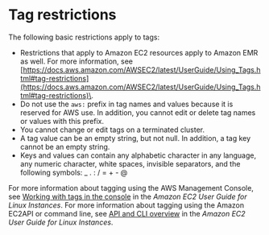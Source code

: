 # Tag restrictions<a name="emr-plan-tags-restrictions"></a>

The following basic restrictions apply to tags:
+ Restrictions that apply to Amazon EC2 resources apply to Amazon EMR as well\. For more information, see [https://docs.aws.amazon.com/AWSEC2/latest/UserGuide/Using_Tags.html#tag-restrictions](https://docs.aws.amazon.com/AWSEC2/latest/UserGuide/Using_Tags.html#tag-restrictions)\.
+ Do not use the `aws:` prefix in tag names and values because it is reserved for AWS use\. In addition, you cannot edit or delete tag names or values with this prefix\.
+ You cannot change or edit tags on a terminated cluster\.
+ A tag value can be an empty string, but not null\. In addition, a tag key cannot be an empty string\.
+ Keys and values can contain any alphabetic character in any language, any numeric character, white spaces, invisible separators, and the following symbols: \_ \. : / = \+ \- @ 

For more information about tagging using the AWS Management Console, see [Working with tags in the console](https://docs.aws.amazon.com/AWSEC2/latest/UserGuide/Using_Tags.html#Using_Tags_Console) in the *Amazon EC2 User Guide for Linux Instances*\. For more information about tagging using the Amazon EC2API or command line, see [API and CLI overview](https://docs.aws.amazon.com/AWSEC2/latest/UserGuide/Using_Tags.html#Using_Tags_CLI) in the *Amazon EC2 User Guide for Linux Instances*\.